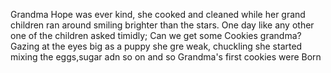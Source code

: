 Grandma Hope was ever kind, she cooked and cleaned while her grand children ran around smiling brighter than the stars.
One day like any other one of the children asked timidly; Can we get some Cookies grandma?
Gazing at the eyes big as a puppy she gre weak, chuckling she started mixing the eggs,sugar adn so on and so Grandma's first cookies  were Born 